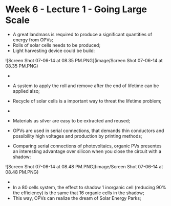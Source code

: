 # Week 6 - Lecture 1 - Going Large Scale

* A great landmass is required to produce a significant quantities of energy from OPVs;
* Rolls of solar cells needs to be produced;
* Light harvesting device could be build:

![Screen Shot 07-06-14 at 08.35 PM.PNG](image/Screen Shot 07-06-14 at 08.35 PM.PNG)

*
* A system to apply the roll and remove after the end of lifetime can be applied also;

* Recycle of solar cells is a important way to threat the lifetime problem;
*
* Materials as silver are easy to be extracted and reused;

* OPVs are used in serial connections, that demands thin conductors and possibility high voltages and production by printing methods;
* Comparing serial connections of photovoltaics, organic PVs presentes an interesting advantage over silicon when you close the circuit with a shadow:

![Screen Shot 07-06-14 at 08.48 PM.PNG](image/Screen Shot 07-06-14 at 08.48 PM.PNG)

*
* In a 80 cells system, the effect to shadow 1 inorganic cell (reducing 90% the efficiency) is the same that 16 organic cells in the shadow;
* This way, OPVs can realize the dream of Solar Energy Parks;
